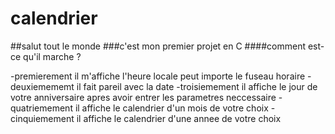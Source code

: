 # calendrier
##salut tout le monde
###c'est mon premier projet en C
####comment est-ce qu'il marche ?

-premierement il m'affiche l'heure locale peut importe le fuseau horaire
-deuxiemememt il fait pareil avec la date
-troisiemement il affiche le jour de votre anniversaire apres avoir entrer les parametres neccessaire
-quatriemement il affiche le calendrier d'un mois de votre choix
-cinquiemement il affiche le calendrier d'une annee de votre choix
